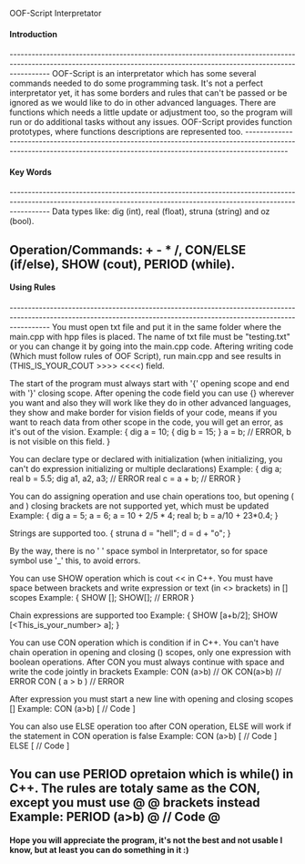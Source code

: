 OOF-Script
Interpretator

<h4>Introduction</h4>
-----------------------------------------------------------------------------------------------------------------------------------------------------------------------
OOF-Script is an interpretator which has some several commands needed to do some programming task. It's not a perfect interpretator yet, it has some borders and rules that can't be passed or be ignored as we would like to do in other advanced languages. There are functions which needs a little update or adjustment too, so the program will run or do additional tasks without any issues. OOF-Script provides function prototypes, where functions descriptions are represented too.
-----------------------------------------------------------------------------------------------------------------------------------------------------------------------


<h4>Key Words</h4>
-----------------------------------------------------------------------------------------------------------------------------------------------------------------------
Data types like: dig (int), real (float), struna (string) and oz (bool).

Operation/Commands: + - * /, CON/ELSE (if/else), SHOW (cout), PERIOD (while).
-----------------------------------------------------------------------------------------------------------------------------------------------------------------------


<h4>Using Rules</h4>
-----------------------------------------------------------------------------------------------------------------------------------------------------------------------
You must open txt file and put it in the same folder where the main.cpp with hpp files is placed. The name of txt file must be "testing.txt" or you can change it by going into the main.cpp code. Aftering writing code (Which must follow rules of OOF Script), run main.cpp and see results in (THIS_IS_YOUR_COUT >>>> <<<<) field.
 
 
 
The start of the program must always start with '{' opening scope and end with '}' closing scope. After opening the code field you can use {} wherever you want and also they will work like they do in other advanced languages, they show and make border for vision fields of your code, means if you want to reach data from other scope in the code, you will get an error, as it's out of the vision. Example:
{
  dig a = 10;
  {
    dig b = 15;
  }
  a = b; // ERROR, b is not visible on this field.
}


You can declare type or declared with initialization (when initializing, you can't do expression initializing or multiple declarations) Example:
{
  dig a;
  real b = 5.5;
  dig a1, a2, a3; // ERROR
  real c = a + b; // ERROR
}

You can do assigning operation and use chain operations too, but opening ( and ) closing brackets are not supported yet, which must be updated Example:
{
  dig a = 5;
  a = 6;
  a = 10 + 2/5 * 4;
  real b;
  b = a/10 + 23*0.4;
}

Strings are supported too.
{
  struna d = "hell";
  d = d + "o";
}

By the way, there is no ' ' space symbol in Interpretator, so for space symbol use '_' this, to avoid errors.




You can use SHOW operation which is cout << in C++. You must have space between brackets and write expression or text (in <> brackets) in [] scopes Example:
{
  SHOW [<hello>];
  SHOW[<hello>]; // ERROR
}

Chain expressions are supported too Example:
{
  SHOW [a+b/2];
  SHOW [<This_is_your_number> a];
}
  
  
  
You can use CON operation which is condition if in C++. You can't have chain operation in opening and closing () scopes, only one expression with boolean operations.
After CON you must always continue with space and write the code jointly in brackets Example:
CON (a>b) // OK
CON(a>b) // ERROR
CON ( a > b ) // ERROR

After expression you must start a new line with opening and closing scopes [] Example:
CON (a>b)
[
  // Code
]

You can also use ELSE operation too after CON operation, ELSE will work if the statement in CON operation is false Example:
CON (a>b)
[
  // Code
]
ELSE
[
  // Code
]
  
  
  
You can use PERIOD opretaion which is while() in C++. The rules are totaly same as the CON, except you must use @ @ brackets instead Example:
PERIOD (a>b)
@
  // Code
@
-----------------------------------------------------------------------------------------------------------------------------------------------------------------------
  
  <h4>Hope you will appreciate the program, it's not the best and not usable I know, but at least you can do something in it :)</h4>
